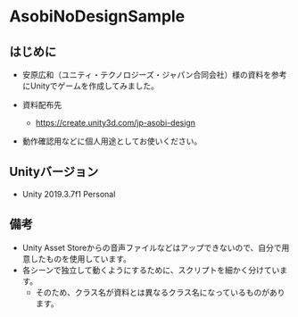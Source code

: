 # AsobiNoDesignSample

## はじめに

- 安原広和（ユニティ・テクノロジーズ・ジャパン合同会社）様の資料を参考にUnityでゲームを作成してみました。
- 資料配布先
  
  - https://create.unity3d.com/jp-asobi-design
- 動作確認用などに個人用途としてお使いください。



## Unityバージョン

- Unity 2019.3.7f1 Personal



## 備考

- Unity Asset Storeからの音声ファイルなどはアップできないので、自分で用意したものを使用しています。
- 各シーンで独立して動くようにするために、スクリプトを細かく分けています。
  - そのため、クラス名が資料とは異なるクラス名になっているものがあります。
